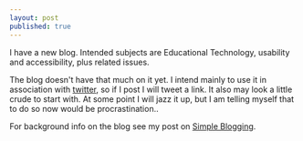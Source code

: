 ```yaml
---
layout: post
published: true
---
```


I have a new blog. Intended subjects are Educational Technology, usability and accessibility, plus related issues.

The blog doesn't have that much on it yet. I intend mainly to use it in association with [twitter](https://twitter.com/tomreadings), so if I post I will tweet a link. It also may look a little crude to start with. At some point I will jazz it up, but I am telling myself that to do so now would be procrastination..

For background info on the blog see my post on [Simple Blogging](http://tombola.github.io/geekery/2014/02/10/simple-blogging/).